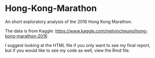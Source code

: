# Hong-Kong-Marathon
An short exploratory analysis of the 2016 Hong Kong Marathon. 

The data is from Kaggle: https://www.kaggle.com/melvincheung/hong-kong-marathon-2016

I suggest looking at the HTML file if you only want to see my final report, but if you would like to see my code as well, view the Rmd file.
